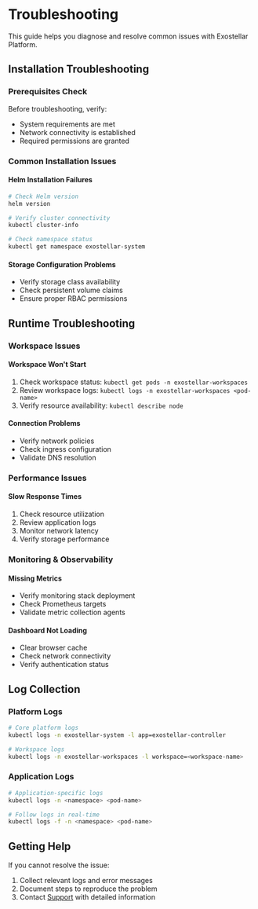 # Troubleshooting

This guide helps you diagnose and resolve common issues with Exostellar Platform.

## Installation Troubleshooting

### Prerequisites Check
Before troubleshooting, verify:
- System requirements are met
- Network connectivity is established
- Required permissions are granted

### Common Installation Issues

#### Helm Installation Failures
```bash
# Check Helm version
helm version

# Verify cluster connectivity
kubectl cluster-info

# Check namespace status
kubectl get namespace exostellar-system
```

#### Storage Configuration Problems
- Verify storage class availability
- Check persistent volume claims
- Ensure proper RBAC permissions

## Runtime Troubleshooting

### Workspace Issues

#### Workspace Won't Start
1. Check workspace status: `kubectl get pods -n exostellar-workspaces`
2. Review workspace logs: `kubectl logs -n exostellar-workspaces <pod-name>`
3. Verify resource availability: `kubectl describe node`

#### Connection Problems
- Verify network policies
- Check ingress configuration
- Validate DNS resolution

### Performance Issues

#### Slow Response Times
1. Check resource utilization
2. Review application logs
3. Monitor network latency
4. Verify storage performance

### Monitoring & Observability

#### Missing Metrics
- Verify monitoring stack deployment
- Check Prometheus targets
- Validate metric collection agents

#### Dashboard Not Loading
- Clear browser cache
- Check network connectivity
- Verify authentication status

## Log Collection

### Platform Logs
```bash
# Core platform logs
kubectl logs -n exostellar-system -l app=exostellar-controller

# Workspace logs
kubectl logs -n exostellar-workspaces -l workspace=<workspace-name>
```

### Application Logs
```bash
# Application-specific logs
kubectl logs -n <namespace> <pod-name>

# Follow logs in real-time
kubectl logs -f -n <namespace> <pod-name>
```

## Getting Help

If you cannot resolve the issue:
1. Collect relevant logs and error messages
2. Document steps to reproduce the problem
3. Contact [Support](support.md) with detailed information

